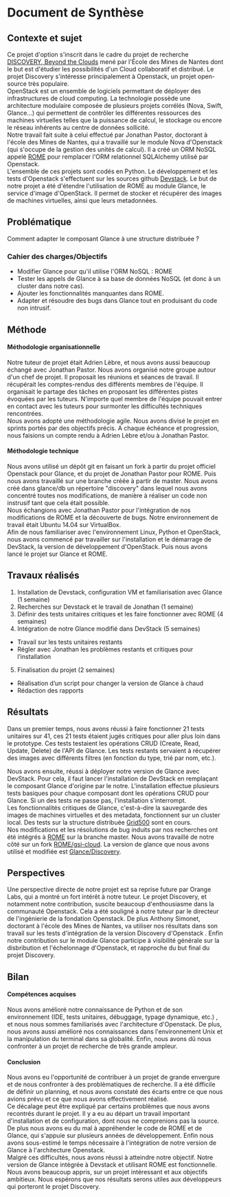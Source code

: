 # Document de Synthèse

## Contexte et sujet

Ce projet d'option s'inscrit dans le cadre du projet de recherche [DISCOVERY, Beyond the Clouds](http://beyondtheclouds.github.io/) mené par l'École des Mines de Nantes dont le but est d'étudier les possibilités d'un Cloud collaboratif et distribué. Le projet Discovery s'intéresse principalement à Openstack, un projet open-source très populaire.  
OpenStack est un ensemble de logiciels permettant de déployer des infrastructures de cloud computing. La technologie possède une architecture modulaire composée de plusieurs projets corrélés (Nova, Swift, Glance...) qui permettent de contrôler les différentes ressources des machines virtuelles telles que la puissance de calcul, le stockage ou encore le réseau inhérents au centre de données sollicité.  
Notre travail fait suite à celui effectué par Jonathan Pastor, doctorant à l'école des Mines de Nantes, qui a travaillé sur le module Nova d'Openstack (qui s'occupe de la gestion des unités de calcul). Il a créé un ORM NoSQL appelé [ROME](github.com/badock/rome) pour remplacer l'ORM relationnel SQLAlchemy utilisé par Openstack.  
L'ensemble de ces projets sont codés en Python. Le développement et les tests d'Openstack s'effectuent sur les sources github [Devstack](http://docs.openstack.org/developer/devstack/).
Le but de notre projet a été d'étendre l'utilisation de ROME au module Glance, le service d'image d'OpenStack. Il permet de stocker et récupérer des images de machines virtuelles, ainsi que leurs metadonnées.

## Problématique

Comment adapter le composant Glance à une structure distribuée ?

### Cahier des charges/Objectifs

- Modifier Glance pour qu'il utilise l'ORM NoSQL : ROME
- Tester les appels de Glance à sa base de données NoSQL (et donc à un cluster dans notre cas).
- Ajouter les fonctionnalités manquantes dans ROME.
- Adapter et résoudre des bugs dans Glance tout en produisant du code non intrusif.

## Méthode

#### Méthodologie organisationnelle
Notre tuteur de projet  était Adrien Lèbre, et nous avons aussi beaucoup échangé avec Jonathan Pastor. Nous avons organisé notre groupe autour d'un chef de projet. Il proposait les réunions et séances de travail. Il récupérait les comptes-rendus des différents membres de l'équipe. Il organisait le partage des tâches en proposant les différentes pistes évoquées par les tuteurs.
N'importe quel membre de l'équipe pouvait entrer en contact avec les tuteurs pour surmonter les difficultés techniques rencontrées.  
Nous avons adopté une méthodologie agile. Nous avons divisé le projet en sprints portés par des objectifs précis. A chaque échéance et progression, nous faisions un compte rendu à Adrien Lèbre et/ou à Jonathan Pastor.

#### Méthodologie technique
Nous avons utilisé un dépôt git en faisant un fork à partir du projet officiel Openstack pour Glance, et du projet de Jonathan Pastor pour ROME. Puis nous avons travaillé sur une branche créée à partir de master. Nous avons créé dans glance/db un répertoire "discovery" dans lequel nous avons concentré toutes nos modifications, de manière à réaliser un code non instrusif tant que cela était possible.  
Nous échangions avec Jonathan Pastor pour l'intégration de nos modifications de ROME et la découverte de bugs. Notre environnement de travail était Ubuntu 14.04 sur VirtualBox.  
Afin de nous familiariser avec l'environnement Linux, Python et OpenStack, nous avons commencé par travailler sur l'installation et le démarrage de DevStack, la version de développement d'OpenStack. Puis nous avons lancé le projet sur Glance et ROME.

## Travaux réalisés

1. Installation de Devstack, configuration VM et familiarisation avec Glance (1 semaine)
2. Recherches sur Devstack et le travail de Jonathan (1 semaine)
3. Définir des tests unitaires critiques et les faire fonctionner avec ROME
(4 semaines)
4. Intégration de notre Glance modifié dans DevStack (5 semaines)
 - Travail sur les tests unitaires restants
 - Régler avec Jonathan les problèmes restants et critiques pour l’installation
5. Finalisation du projet (2 semaines)
 - Réalisation d’un script pour changer la version de Glance à chaud
 - Rédaction des rapports

## Résultats

Dans un premier temps, nous avons réussi à faire fonctionner 21 tests unitaires sur 41, ces 21 tests étaient jugés critiques pour aller plus loin dans le prototype. Ces tests testaient les opérations CRUD (Create, Read, Update, Delete) de l'API de Glance. Les tests restants servaient à récupérer des images avec différents filtres (en fonction du type, trié par nom, etc.).

Nous avons ensuite, réussi à déployer notre version de Glance avec DevStack. Pour cela, il faut lancer l'installation de DevStack en remplaçant le composant Glance d'origine par le notre. L'installation effectue plusieurs tests basiques pour chaque composant dont les opérations CRUD pour Glance. Si un des tests ne passe pas, l'installation s'interrompt.  
Les fonctionnalités critiques de Glance, c'est-à-dire la sauvegarde des images de machines virtuelles et des metadata, fonctionnent sur un cluster local. Des tests sur la structure distribuée   [Grid500](https://www.grid5000.fr/) sont en cours.  
Nos modifications et les résolutions de bug induits par nos recherches ont été intégrés à [ROME](github.com/badock/rome) sur la branche master. Nous avons travaillé de notre côté sur un fork [ROME/gsi-cloud](https://github.com/micaelmbagira/rome/commits/gsi-cloud). La version de glance que nous avons utilisé et modifiée est [Glance/Discovery](https://github.com/BeyondTheClouds/glance/tree/discovery).

## Perspectives

Une perspective directe de notre projet est sa reprise future par Orange Labs, qui a montré un fort intérêt à notre tuteur.
Le projet Discovery, et notamment notre contribution, suscite beaucoup d'enthousiasme dans la communauté Openstack. Cela a été souligné à notre tuteur par le directeur de l'ingénierie de la fondation Openstack.
De plus Anthony Simonet, doctorant à l'école des Mines de Nantes, va utiliser nos résultats dans son travail sur les tests d'intégration de la version Discovery d'Openstack .
Enfin notre contribution sur le module Glance participe à visibilité générale sur la disbribution et l'échelonnage d'Openstack, et rapproche du but final du projet Discovery.

## Bilan

#### Compétences acquises

Nous avons amélioré notre connaissance de Python et de son environnement (IDE, tests unitaires, débuggage, typage dynamique, etc.) , et nous nous sommes familiarisés avec l'architecture d'Openstack. De plus, nous avons aussi amélioré nos connaissances dans l'environnement Unix et la manipulation du terminal dans sa globalité. Enfin, nous avons dû nous confronter à un projet de recherche de très grande ampleur.

#### Conclusion

Nous avons eu l'opportunité de contribuer à un projet de grande envergure et de nous confronter à des problèmatiques de recherche. Il a été difficile de définir un planning, et nous avons constaté des écarts entre ce que nous avions prévu et ce que nous avons effectivement réalisé.  
Ce décalage peut être expliqué par certains problèmes que nous avons recontrés durant le projet.
Il y a eu au départ un travail important d'installation et de configuration, dont nous ne comprenions pas la source. De plus nous avons eu du mal à appréhender le code de ROME et de Glance, qui s'appuie sur plusieurs années de développement. Enfin nous avons sous-estimé le temps nécessaire à l'intégration de notre version de Glance à l'architecture Openstack.  
Malgré ces difficultés, nous avons réussi à atteindre notre objectif. Notre version de Glance intégrée à Devstack et utilisant ROME est fonctionnelle.  
Nous avons beaucoup appris, sur un projet intéressant et aux objectifs ambitieux. Nous espérons que nos résultats serons utiles aux développeurs qui porteront le projet Discovery.
